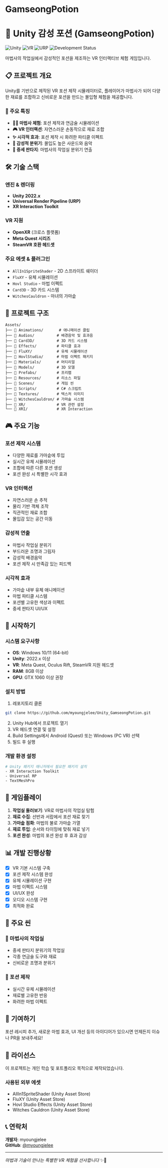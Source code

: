 # GamseongPotion
 
# 🧪 Unity 감성 포션 (GamseongPotion)

![Unity](https://img.shields.io/badge/Unity-2022.x-black.svg?style=flat-square&logo=unity)
![VR](https://img.shields.io/badge/Platform-VR-red.svg?style=flat-square)
![URP](https://img.shields.io/badge/Render%20Pipeline-URP-blue.svg?style=flat-square)
![Development Status](https://img.shields.io/badge/Status-Completed-green.svg?style=flat-square)

마법사의 작업실에서 감성적인 포션을 제조하는 VR 인터랙티브 체험 게임입니다.

## 📋 프로젝트 개요

Unity를 기반으로 제작된 VR 포션 제작 시뮬레이터로, 플레이어가 마법사가 되어 다양한 재료를 조합하고 신비로운 포션을 만드는 몰입형 체험을 제공합니다.

### 🎯 주요 특징

- **🧙‍♀️ 마법사 체험**: 포션 제작과 연금술 시뮬레이션
- **🎮 VR 인터랙션**: 자연스러운 손동작으로 재료 조합
- **✨ 시각적 효과**: 포션 제작 시 화려한 파티클 이펙트
- **🎵 감성적 분위기**: 몰입도 높은 사운드와 음악
- **🏰 중세 판타지**: 마법사의 작업실 분위기 연출

## 🛠️ 기술 스택

### 엔진 & 렌더링
- **Unity 2022.x**
- **Universal Render Pipeline (URP)**
- **XR Interaction Toolkit**

### VR 지원
- **OpenXR** (크로스 플랫폼)
- **Meta Quest 시리즈**
- **SteamVR 호환 헤드셋**

### 주요 에셋 & 플러그인
- `AllIn1SpriteShader` - 2D 스프라이트 쉐이더
- `FluXY` - 유체 시뮬레이션
- `Hovl Studio` - 마법 이펙트
- `Card3D` - 3D 카드 시스템
- `WitchesCauldron` - 마녀의 가마솥

## 📁 프로젝트 구조

```
Assets/
├── 📂 Animations/       # 애니메이션 클립
├── 📂 Audios/          # 배경음악 및 효과음
├── 📂 Card3D/          # 3D 카드 시스템
├── 📂 Effects/         # 파티클 효과
├── 📂 FluXY/           # 유체 시뮬레이션
├── 📂 HovlStudio/      # 마법 이펙트 패키지
├── 📂 Materials/       # 머티리얼
├── 📂 Models/          # 3D 모델
├── 📂 Prefabs/         # 프리팹
├── 📂 Resources/       # 리소스 파일
├── 📂 Scenes/          # 게임 씬
├── 📂 Scripts/         # C# 스크립트
├── 📂 Textures/        # 텍스처 이미지
├── 📂 WitchesCauldron/ # 가마솥 시스템
├── 📂 XR/              # VR 관련 설정
└── 📂 XRI/             # XR Interaction
```

## 🎮 주요 기능

### 포션 제작 시스템
- 다양한 재료를 가마솥에 투입
- 실시간 유체 시뮬레이션
- 조합에 따른 다른 포션 생성
- 포션 완성 시 특별한 시각 효과

### VR 인터랙션
- 자연스러운 손 추적
- 물리 기반 객체 조작
- 직관적인 재료 조합
- 몰입감 있는 공간 이동

### 감성적 연출
- 마법사 작업실 분위기
- 부드러운 조명과 그림자
- 감성적 배경음악
- 포션 제작 시 만족감 있는 피드백

### 시각적 효과
- 가마솥 내부 유체 애니메이션
- 마법 파티클 시스템
- 포션별 고유한 색상과 이펙트
- 중세 판타지 UI/UX

## 🚀 시작하기

### 시스템 요구사항
- **OS**: Windows 10/11 (64-bit)
- **Unity**: 2022.x 이상
- **VR**: Meta Quest, Oculus Rift, SteamVR 지원 헤드셋
- **RAM**: 8GB 이상
- **GPU**: GTX 1060 이상 권장

### 설치 방법
1. 레포지토리 클론
```bash
git clone https://github.com/myoungjelee/Unity_GamseongPotion.git
```

2. Unity Hub에서 프로젝트 열기
3. VR 헤드셋 연결 및 설정
4. Build Settings에서 Android (Quest) 또는 Windows (PC VR) 선택
5. 빌드 후 실행

### 개발 환경 설정
```bash
# Unity 패키지 매니저에서 필요한 패키지 설치
- XR Interaction Toolkit
- Universal RP
- TextMeshPro
```

## 🎯 게임플레이

1. **작업실 둘러보기**: VR로 마법사의 작업실 탐험
2. **재료 수집**: 선반과 서랍에서 포션 재료 찾기
3. **가마솥 점화**: 마법의 불로 가마솥 가열
4. **재료 투입**: 순서와 타이밍에 맞춰 재료 넣기
5. **포션 완성**: 마법의 포션 완성 후 효과 감상

## 📊 개발 진행상황

- [x] VR 기본 시스템 구축
- [x] 포션 제작 시스템 완성
- [x] 유체 시뮬레이션 구현
- [x] 마법 이펙트 시스템
- [x] UI/UX 완성
- [x] 오디오 시스템 구현
- [x] 최적화 완료

## 📸 주요 씬

### 🏰 마법사의 작업실
- 중세 판타지 분위기의 작업실
- 각종 연금술 도구와 재료
- 신비로운 조명과 분위기

### 🧪 포션 제작
- 실시간 유체 시뮬레이션
- 재료별 고유한 반응
- 화려한 마법 이펙트

## 🤝 기여하기

포션 레시피 추가, 새로운 마법 효과, UI 개선 등의 아이디어가 있으시면 언제든지 이슈나 PR을 보내주세요!

## 📄 라이선스

이 프로젝트는 개인 학습 및 포트폴리오 목적으로 제작되었습니다.

### 사용된 외부 에셋
- AllIn1SpriteShader (Unity Asset Store)
- FluXY (Unity Asset Store)  
- Hovl Studio Effects (Unity Asset Store)
- Witches Cauldron (Unity Asset Store)

## 📞 연락처

**개발자**: myoungjelee  
**GitHub**: [@myoungjelee](https://github.com/myoungjelee)

---

*마법과 기술이 만나는 특별한 VR 체험을 선사합니다* ✨🧪